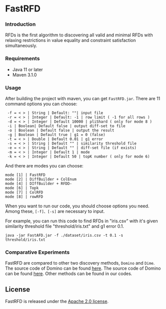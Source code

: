 # FastRFD

### Introduction

RFDs is the first algorithm to  discovering all valid and minimal RFDs with relaxing restrictions in value equality and constraint satisfaction simultaneously.

### Requirements

- Java 11 or  later
- Maven 3.1.0

### Usage

After building the project with maven, you can get `FastRFD.jar`. There are  11 command options you can choose:

```
 -f = < > | String | Default: ""| input file 
 -r = < > | Integer | Default: -1 | row limit ( -1 for all rows )
 -d = < > | Integer | Default 10000 | pliShard ( only for mode 8 )
 -i | Boolean| Default false | output diff-set to file
 -o | Boolean | Default false | output the result
 -g | Boolean | Default true | g1 = 0 (false) 
 -t = < > | Double | Default 0.01 | g1 error
 -s = < > | String | Default "" | similarity threshold file
 -e = < > | String | Default "" | diff-set file (if exists)
 -m = < > | Integer | Default 1 | mode
 -k = < > | Integer | Default 50 | topK number ( only for mode 6)
```

And there are modes you can choose:

```
mode [1] | FastRFD
mode [2] | DiffBuilder + ColEnum
mode [4] | DIffBuilder + RFDD-
mode [6] | Topk
mode [7] | ColRFD
mode [8] | rowRFD
```

When you want to run our code, you should choose options you need. Among these,  `[-f]、[-s]`  are necessary to input.

For example, you can run this code to find RFDs in "iris.csv" with it's given similarity threshold file "threshold/iris.txt" and g1 error 0.1.

```
java -jar FastAFD.jar -f ./dataset/iris.csv -t 0.1 -s threshold/iris.txt
```

### Comparative Experiments

FastRFD are compared to other two discovery methods, `Domino` and `Dime`. The source code of Domino can be found [here](https://dast-unisa.github.io/Domino-SW/). The source code of Domino can be found [here](https://dastlab.github.io/dime/). Other methods can be found in our codes.

## License

FastRFD is released under the [Apache 2.0 license](https://github.com/RangerShaw/FastADC/blob/master/LICENSE).

